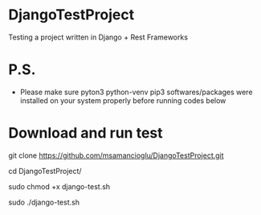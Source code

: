 # DjangoTestProject

Testing a project written in Django + Rest Frameworks


# P.S.
- Please make sure pyton3 python-venv pip3 softwares/packages were installed on your system properly before running codes below


# Download and run test 
 
git clone https://github.com/msamancioglu/DjangoTestProject.git

cd DjangoTestProject/

sudo  chmod +x django-test.sh

sudo ./django-test.sh
